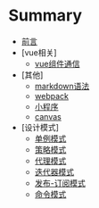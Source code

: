 # Summary

* [前言](README.md)
* [vue相关]
    * [vue组件通信](./file/vue1.md)
* [其他]
    * [markdown语法](./file/markdown.md)
    * [webpack](./file/webpack1.md)
    * [小程序](./file/mp.md)
    * [canvas](./file/canvas.md)
* [设计模式]
    * [单例模式](./file/module1.md)
    * [策略模式](./file/module2.md)
    * [代理模式](./file/module3.md)
    * [迭代器模式](./file/module4.md)
    * [发布-订阅模式](./file/module5.md)
    * [命令模式](./file/module6.md)
    